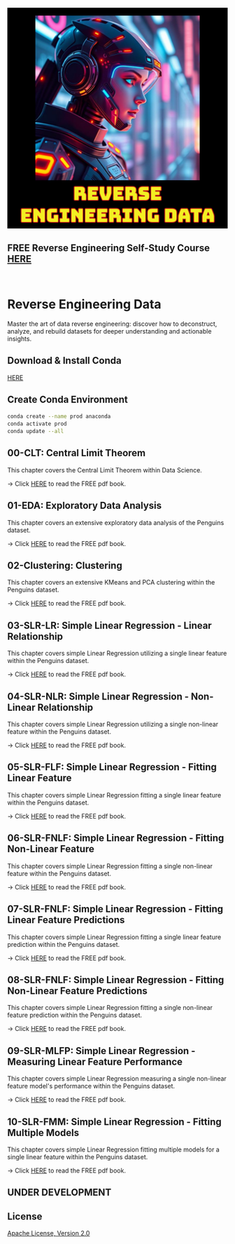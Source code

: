 ![image](https://github.com/mytechnotalent/Reverse-Engineering-Data/blob/main/Reverse-Engineering-Data.png?raw=true)

## FREE Reverse Engineering Self-Study Course [HERE](https://github.com/mytechnotalent/Reverse-Engineering-Tutorial)

<br>

# Reverse Engineering Data
Master the art of data reverse engineering: discover how to deconstruct, analyze, and rebuild datasets for deeper understanding and actionable insights.

## Download & Install Conda
[HERE](https://www.anaconda.com/download/success)

## Create Conda Environment
```bash
conda create --name prod anaconda
conda activate prod
conda update --all
```

## 00-CLT: Central Limit Theorem
This chapter covers the Central Limit Theorem within Data Science.

-> Click [HERE](https://github.com/mytechnotalent/Reverse-Engineering-Data/blob/main/00-CLT.ipynb) to read the FREE pdf book.

## 01-EDA: Exploratory Data Analysis
This chapter covers an extensive exploratory data analysis of the Penguins dataset.

-> Click [HERE](https://github.com/mytechnotalent/Reverse-Engineering-Data/blob/main/01-EDA.ipynb) to read the FREE pdf book.

## 02-Clustering: Clustering
This chapter covers an extensive KMeans and PCA clustering within the Penguins dataset.

-> Click [HERE](https://github.com/mytechnotalent/Reverse-Engineering-Data/blob/main/02-Clustering.ipynb) to read the FREE pdf book.

## 03-SLR-LR: Simple Linear Regression - Linear Relationship
This chapter covers simple Linear Regression utilizing a single linear feature within the Penguins dataset.

-> Click [HERE](https://github.com/mytechnotalent/Reverse-Engineering-Data/blob/main/03-SLR-LR.ipynb) to read the FREE pdf book.

## 04-SLR-NLR: Simple Linear Regression - Non-Linear Relationship
This chapter covers simple Linear Regression utilizing a single non-linear feature within the Penguins dataset.

-> Click [HERE](https://github.com/mytechnotalent/Reverse-Engineering-Data/blob/main/04-SLR-NLR.ipynb) to read the FREE pdf book.

## 05-SLR-FLF: Simple Linear Regression - Fitting Linear Feature
This chapter covers simple Linear Regression fitting a single linear feature within the Penguins dataset.

-> Click [HERE](https://github.com/mytechnotalent/Reverse-Engineering-Data/blob/main/05-SLR-FLF.ipynb) to read the FREE pdf book.

## 06-SLR-FNLF: Simple Linear Regression - Fitting Non-Linear Feature
This chapter covers simple Linear Regression fitting a single non-linear feature within the Penguins dataset.

-> Click [HERE](https://github.com/mytechnotalent/Reverse-Engineering-Data/blob/main/06-SLR-FNLF.ipynb) to read the FREE pdf book.

## 07-SLR-FNLF: Simple Linear Regression - Fitting Linear Feature Predictions
This chapter covers simple Linear Regression fitting a single linear feature prediction within the Penguins dataset.

-> Click [HERE](https://github.com/mytechnotalent/Reverse-Engineering-Data/blob/main/07-SLR-FLFP.ipynb) to read the FREE pdf book.

## 08-SLR-FNLF: Simple Linear Regression - Fitting Non-Linear Feature Predictions
This chapter covers simple Linear Regression fitting a single non-linear feature prediction within the Penguins dataset.

-> Click [HERE](https://github.com/mytechnotalent/Reverse-Engineering-Data/blob/main/08-SLR-FNLFP.ipynb) to read the FREE pdf book.

## 09-SLR-MLFP: Simple Linear Regression - Measuring Linear Feature Performance
This chapter covers simple Linear Regression measuring a single non-linear feature model's performance within the Penguins dataset.

-> Click [HERE](https://github.com/mytechnotalent/Reverse-Engineering-Data/blob/main/09-SLR-MLFP.ipynb) to read the FREE pdf book.

## 10-SLR-FMM: Simple Linear Regression - Fitting Multiple Models
This chapter covers simple Linear Regression fitting multiple models for a single linear feature within the Penguins dataset.

-> Click [HERE](https://github.com/mytechnotalent/Reverse-Engineering-Data/blob/main/10-SLR-FMM.ipynb) to read the FREE pdf book.

## UNDER DEVELOPMENT

## License
[Apache License, Version 2.0](https://www.apache.org/licenses/LICENSE-2.0)
